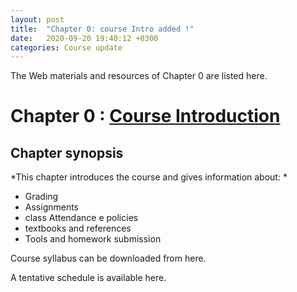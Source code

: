 ```yaml
---
layout: post
title:  "Chapter 0: course Intro added !"
date:   2020-09-20 19:40:12 +0300
categories: Course update
---
```


The Web materials and resources of Chapter 0 are listed here.

# Chapter 0 : [Course Introduction](https://github.com/neilabenlakhal/neilabenlakhal.github.io/tree/master/2020-2021Lecture/SOC/Chapter_0)

## Chapter synopsis

*This chapter introduces the course and gives information about: *

- Grading
- Assignments 
- class Attendance e policies 
- textbooks and references
- Tools and homework submission
  
Course syllabus can be downloaded from here.

A tentative schedule is available here.